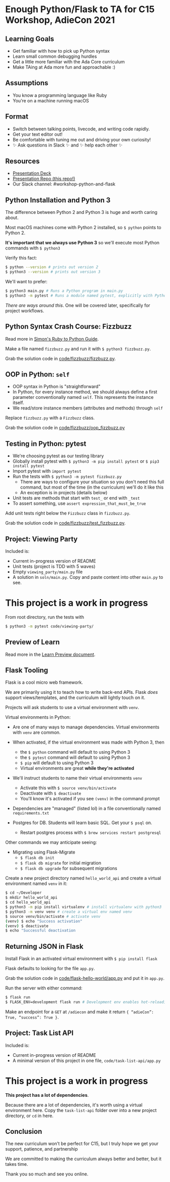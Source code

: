 # Enough Python/Flask to TA for C15 Workshop, AdieCon 2021

## Learning Goals

- Get familiar with how to pick up Python syntax
- Learn small common debugging hurdles
- Get a little more familiar with the Ada Core curriculum
- Make TAing at Ada more fun and approachable :)

## Assumptions

- You know a programming language like Ruby
- You’re on a machine running macOS

## Format

- Switch between talking points, livecode, and writing code rapidly.
- Get your text editor out!
- Be comfortable with tuning me out and driving your own curiosity!
- ✨ Ask questions in Slack ✨ and ✨ help each other ✨

## Resources

- [Presentation Deck](tinyurl.com/2leyu3ra)
- [Presentation Repo (this repo!)](github.com/tildeee/adiecon-21-workshop)
- Our Slack channel: #workshop-python-and-flask

## Python Installation and Python 3

The difference between Python 2 and Python 3 is huge and worth caring about.

Most macOS machines come with Python 2 installed, so `$ python` points to Python 2.

**It's important that we always use Python 3** so we'll execute most Python commands with `$ python3`

Verify this fact:

```bash
$ python --version # prints out version 2
$ python3 --version # prints out version 3
```

We'll want to prefer:

```bash
$ python3 main.py # Runs a Python program in main.py
$ python3 -m pytest # Runs a module named pytest, explicitly with Python 3
```

_There are ways around this_. One will be covered later, specifically for project workflows.

## Python Syntax Crash Course: Fizzbuzz

Read more in [Simon's Ruby to Python Guide](simons_ruby_to_python_guide.md).

Make a file named `fizzbuzz.py` and run it with `$ python3 fizzbuzz.py`.

Grab the solution code in [code/fizzbuzz/fizzbuzz.py](code/fizzbuzz/fizzbuzz.py).

## OOP in Python: `self`

- OOP syntax in Python is "straightforward"
- In Python, for every instance method, we should always define a first parameter conventionally named `self`. This represents the instance itself.
- We read/store instance members (attributes and methods) through `self`

Replace `fizzbuzz.py` with a `Fizzbuzz` class.

Grab the solution code in [code/fizzbuzz/oop_fizzbuzz.py](code/fizzbuzz/oop_fizzbuzz.py)

## Testing in Python: pytest

- We're choosing pytest as our testing library
- Globally install pytest with `$ python3 -m pip install pytest` or `$ pip3 install pytest`
- Import pytest with `import pytest`
- Run the tests with `$ python3 -m pytest fizzbuzz.py`
  - There are ways to configure your situation so you don't need this full command, but most of the time (in the curriculum) we'll do it like this
  - An exception is in projects (details below)
- Unit tests are methods that start with `test_` or end with `_test`
- To assert something, use `assert expression_that_must_be_true`

Add unit tests right below the `Fizzbuzz` class in `fizzbuzz.py`.

Grab the solution code in [code/fizzbuzz/test_fizzbuzz.py](code/fizzbuzz/test_fizzbuzz.py).

## Project: Viewing Party

Included is:

- Current in-progress version of README
- Unit tests (project is TDD with 5 waves)
- Empty `viewing_party/main.py` file
- A solution in `soln/main.py`. Copy and paste content into other `main.py` to see.

# This project is a work in progress

From root directory, run the tests with

```bash
$ python3 -m pytest code/viewing-party/
```

## Preview of Learn

Read more in the [Learn Preview document](learn_preview.md).

## Flask Tooling

Flask is a cool micro web framework.

We are primarily using it to teach how to write back-end APIs. Flask _does_ support views/templates, and the curriculum will lightly touch on it.

Projects will ask students to use a virtual environment with `venv`.

Virtual environments in Python:

- Are one of many ways to manage dependencies. Virtual environments with `venv` are common.
- When activated, if the virtual environment was made with Python 3, then
  - the `$ python` command will default to using Python 3
  - the `$ pytest` command will default to using Python 3
  - `$ pip` will default to using Python 3
  - Virtual environments are great **while they're activated**

- We'll instruct students to name their virtual environments `venv`
  - Activate this with `$ source venv/bin/activate`
  - Deactivate with `$ deactivate`
  - You'll know it's activated if you see `(venv)` in the command prompt

- Dependencies are "managed" (listed lol) in a file conventionally named `requirements.txt`

- Postgres for DB. Students will learn basic SQL. Get your `$ psql` on.
  - Restart postgres process with `$ brew services restart postgresql`

Other commands we may anticipate seeing:

- Migrating using Flask-Migrate
  - `$ flask db init`
  - `$ flask db migrate` for initial migration
  - `$ flask db upgrade` for subsequent migrations

Create a new project directory named `hello_world_api` and create a virtual environment named `venv` in it:

```bash
$ cd ~/Developer
$ mkdir hello_world_api
$ cd hello_world_api
$ python3 -m pip install virtualenv # install virtualenv with python3
$ python3 -m venv venv # create a virtual env named venv
$ source venv/bin/activate # activate venv
(venv) $ echo "Success activation"
(venv) $ deactivate
$ echo "Successful deactivation
```

## Returning JSON in Flask

Install Flask in an activated virtual environment with `$ pip install flask`

Flask defaults to looking for the file `app.py`.

Grab the solution code in [code/flask-hello-world/app.py](code/flask-hello-world/app.py) and put it in `app.py`.

Run the server with either command:

```bash
$ flask run
$ FLASK_ENV=development flask run # Development env enables hot-reloading on code changes ;)
```

Make an endpoint for a `GET` at `/adiecon` and make it return `{ “adieCon”: True, “success”: True }`.

## Project: Task List API

Included is:

- Current in-progress version of README
- A minimal version of this project in one file, `code/task-list-api/app.py`

# This project is a work in progress

**This project has a lot of dependencies**.

Because there are a lot of dependencies, it's worth using a virtual environment here. Copy the `task-list-api` folder over into a new project directory, or `cd` in here.

## Conclusion

The new curriculum won’t be perfect for C15, but I truly hope we get your support, patience, and partnership

We are committed to making the curriculum always better and better, but it takes time.

Thank you so much and see you online.

